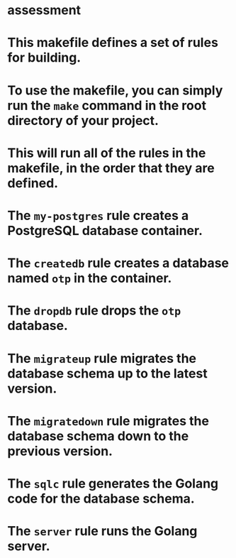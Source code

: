 # assessment

# This makefile defines a set of rules for building.

# To use the makefile, you can simply run the `make` command in the root directory of your project.

# This will run all of the rules in the makefile, in the order that they are defined.

# The `my-postgres` rule creates a PostgreSQL database container.
# The `createdb` rule creates a database named `otp` in the container.
# The `dropdb` rule drops the `otp` database.
# The `migrateup` rule migrates the database schema up to the latest version.
# The `migratedown` rule migrates the database schema down to the previous version.
# The `sqlc` rule generates the Golang code for the database schema.
# The `server` rule runs the Golang server.